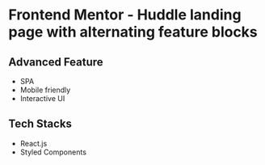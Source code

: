 # Frontend Mentor - Huddle landing page with alternating feature blocks

## Advanced Feature

- SPA
- Mobile friendly
- Interactive UI

## Tech Stacks

- React.js
- Styled Components
